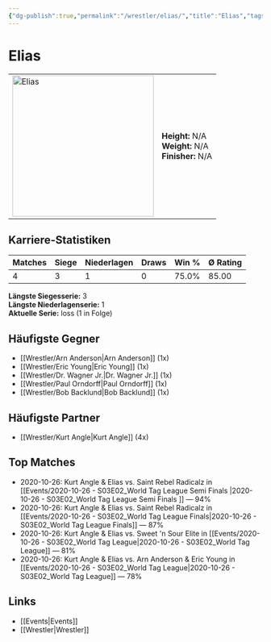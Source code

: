 ```yaml
---
{"dg-publish":true,"permalink":"/wrestler/elias/","title":"Elias","tags":["wrestler"],"noteIcon":""}
---
```



# Elias

<table>
        <tr>
        <td><img src="https://github.com/CptSpaulding1980/choke-slam-wrestling/releases/download/images/Elias.png" width="280" alt="Elias"></td>
        <td>
        <b>Height:</b> N/A<br>
        <b>Weight:</b> N/A<br>
        <b>Finisher:</b> N/A<br>
        </td>
        </tr>
        </table>
        
## Karriere-Statistiken

| Matches | Siege | Niederlagen | Draws | Win % | Ø Rating |
|---------|-------|-------------|-------|-------|-----------|
| 4 | 3 | 1 | 0 | 75.0% | 85.00 |

**Längste Siegesserie:** 3<br>**Längste Niederlagenserie:** 1<br>**Aktuelle Serie:** loss (1 in Folge)


## Häufigste Gegner
- [[Wrestler/Arn Anderson\|Arn Anderson]] (1x)
- [[Wrestler/Eric Young\|Eric Young]] (1x)
- [[Wrestler/Dr. Wagner Jr.\|Dr. Wagner Jr.]] (1x)
- [[Wrestler/Paul Orndorff\|Paul Orndorff]] (1x)
- [[Wrestler/Bob Backlund\|Bob Backlund]] (1x)

## Häufigste Partner
- [[Wrestler/Kurt Angle\|Kurt Angle]] (4x)

## Top Matches
- 2020-10-26: Kurt Angle & Elias vs. Saint Rebel Radicalz in [[Events/2020-10-26 - S03E02_World Tag League Semi Finals \|2020-10-26 - S03E02_World Tag League Semi Finals ]] — 94%
- 2020-10-26: Kurt Angle & Elias vs. Saint Rebel Radicalz in [[Events/2020-10-26 - S03E02_World Tag League Finals\|2020-10-26 - S03E02_World Tag League Finals]] — 87%
- 2020-10-26: Kurt Angle & Elias vs. Sweet 'n Sour Elite in [[Events/2020-10-26 - S03E02_World Tag League\|2020-10-26 - S03E02_World Tag League]] — 81%
- 2020-10-26: Kurt Angle & Elias vs. Arn Anderson & Eric Young in [[Events/2020-10-26 - S03E02_World Tag League\|2020-10-26 - S03E02_World Tag League]] — 78%

## Links
- [[Events\|Events]]
- [[Wrestler\|Wrestler]]
